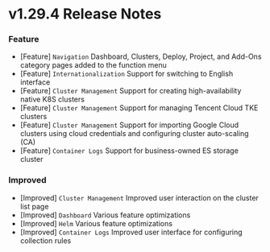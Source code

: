 # v1.29.4 Release Notes
### Feature
- [Feature] `Navigation` Dashboard, Clusters, Deploy, Project, and Add-Ons category pages added to the function menu
- [Feature] `Internationalization` Support for switching to English interface
- [Feature] `Cluster Management` Support for creating high-availability native K8S clusters
- [Feature] `Cluster Management` Support for managing Tencent Cloud TKE clusters
- [Feature] `Cluster Management` Support for importing Google Cloud clusters using cloud credentials and configuring cluster auto-scaling (CA)
- [Feature] `Container Logs` Support for business-owned ES storage cluster
### Improved
- [Improved] `Cluster Management` Improved user interaction on the cluster list page
- [Improved] `Dashboard` Various feature optimizations
- [Improved] `Helm` Various feature optimizations
- [Improved] `Container Logs` Improved user interface for configuring collection rules


